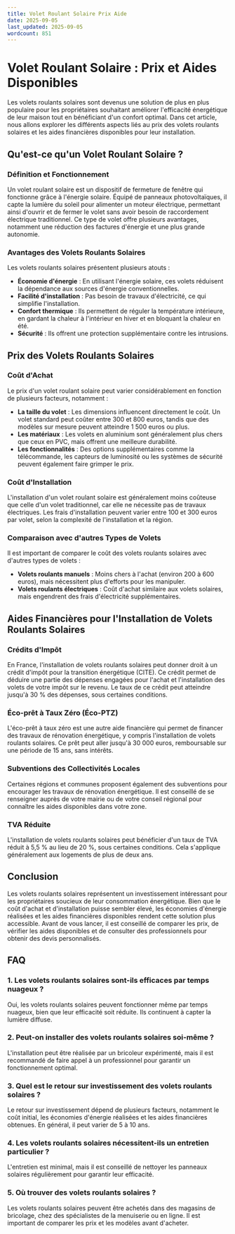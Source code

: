 ```yaml
---
title: Volet Roulant Solaire Prix Aide
date: 2025-09-05
last_updated: 2025-09-05
wordcount: 851
---
```


# Volet Roulant Solaire : Prix et Aides Disponibles

Les volets roulants solaires sont devenus une solution de plus en plus populaire pour les propriétaires souhaitant améliorer l'efficacité énergétique de leur maison tout en bénéficiant d'un confort optimal. Dans cet article, nous allons explorer les différents aspects liés au prix des volets roulants solaires et les aides financières disponibles pour leur installation.

## Qu'est-ce qu'un Volet Roulant Solaire ?

### Définition et Fonctionnement

Un volet roulant solaire est un dispositif de fermeture de fenêtre qui fonctionne grâce à l'énergie solaire. Équipé de panneaux photovoltaïques, il capte la lumière du soleil pour alimenter un moteur électrique, permettant ainsi d'ouvrir et de fermer le volet sans avoir besoin de raccordement électrique traditionnel. Ce type de volet offre plusieurs avantages, notamment une réduction des factures d'énergie et une plus grande autonomie.

### Avantages des Volets Roulants Solaires

Les volets roulants solaires présentent plusieurs atouts :

- **Économie d'énergie** : En utilisant l'énergie solaire, ces volets réduisent la dépendance aux sources d'énergie conventionnelles.
- **Facilité d'installation** : Pas besoin de travaux d'électricité, ce qui simplifie l'installation.
- **Confort thermique** : Ils permettent de réguler la température intérieure, en gardant la chaleur à l'intérieur en hiver et en bloquant la chaleur en été.
- **Sécurité** : Ils offrent une protection supplémentaire contre les intrusions.

## Prix des Volets Roulants Solaires

### Coût d'Achat

Le prix d'un volet roulant solaire peut varier considérablement en fonction de plusieurs facteurs, notamment :

- **La taille du volet** : Les dimensions influencent directement le coût. Un volet standard peut coûter entre 300 et 800 euros, tandis que des modèles sur mesure peuvent atteindre 1 500 euros ou plus.
- **Les matériaux** : Les volets en aluminium sont généralement plus chers que ceux en PVC, mais offrent une meilleure durabilité.
- **Les fonctionnalités** : Des options supplémentaires comme la télécommande, les capteurs de luminosité ou les systèmes de sécurité peuvent également faire grimper le prix.

### Coût d'Installation

L'installation d'un volet roulant solaire est généralement moins coûteuse que celle d'un volet traditionnel, car elle ne nécessite pas de travaux électriques. Les frais d'installation peuvent varier entre 100 et 300 euros par volet, selon la complexité de l'installation et la région.

### Comparaison avec d'autres Types de Volets

Il est important de comparer le coût des volets roulants solaires avec d'autres types de volets :

- **Volets roulants manuels** : Moins chers à l'achat (environ 200 à 600 euros), mais nécessitent plus d'efforts pour les manipuler.
- **Volets roulants électriques** : Coût d'achat similaire aux volets solaires, mais engendrent des frais d'électricité supplémentaires.

## Aides Financières pour l'Installation de Volets Roulants Solaires

### Crédits d'Impôt

En France, l'installation de volets roulants solaires peut donner droit à un crédit d'impôt pour la transition énergétique (CITE). Ce crédit permet de déduire une partie des dépenses engagées pour l'achat et l'installation des volets de votre impôt sur le revenu. Le taux de ce crédit peut atteindre jusqu'à 30 % des dépenses, sous certaines conditions.

### Éco-prêt à Taux Zéro (Éco-PTZ)

L'éco-prêt à taux zéro est une autre aide financière qui permet de financer des travaux de rénovation énergétique, y compris l'installation de volets roulants solaires. Ce prêt peut aller jusqu'à 30 000 euros, remboursable sur une période de 15 ans, sans intérêts.

### Subventions des Collectivités Locales

Certaines régions et communes proposent également des subventions pour encourager les travaux de rénovation énergétique. Il est conseillé de se renseigner auprès de votre mairie ou de votre conseil régional pour connaître les aides disponibles dans votre zone.

### TVA Réduite

L'installation de volets roulants solaires peut bénéficier d'un taux de TVA réduit à 5,5 % au lieu de 20 %, sous certaines conditions. Cela s'applique généralement aux logements de plus de deux ans.

## Conclusion

Les volets roulants solaires représentent un investissement intéressant pour les propriétaires soucieux de leur consommation énergétique. Bien que le coût d'achat et d'installation puisse sembler élevé, les économies d'énergie réalisées et les aides financières disponibles rendent cette solution plus accessible. Avant de vous lancer, il est conseillé de comparer les prix, de vérifier les aides disponibles et de consulter des professionnels pour obtenir des devis personnalisés.

## FAQ

### 1. Les volets roulants solaires sont-ils efficaces par temps nuageux ?

Oui, les volets roulants solaires peuvent fonctionner même par temps nuageux, bien que leur efficacité soit réduite. Ils continuent à capter la lumière diffuse.

### 2. Peut-on installer des volets roulants solaires soi-même ?

L'installation peut être réalisée par un bricoleur expérimenté, mais il est recommandé de faire appel à un professionnel pour garantir un fonctionnement optimal.

### 3. Quel est le retour sur investissement des volets roulants solaires ?

Le retour sur investissement dépend de plusieurs facteurs, notamment le coût initial, les économies d'énergie réalisées et les aides financières obtenues. En général, il peut varier de 5 à 10 ans.

### 4. Les volets roulants solaires nécessitent-ils un entretien particulier ?

L'entretien est minimal, mais il est conseillé de nettoyer les panneaux solaires régulièrement pour garantir leur efficacité.

### 5. Où trouver des volets roulants solaires ?

Les volets roulants solaires peuvent être achetés dans des magasins de bricolage, chez des spécialistes de la menuiserie ou en ligne. Il est important de comparer les prix et les modèles avant d'acheter.